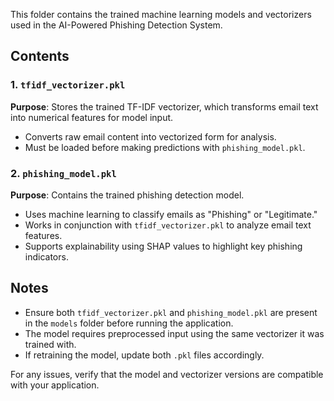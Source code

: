 This folder contains the trained machine learning models and vectorizers used in the AI-Powered Phishing Detection System.

## Contents

### 1. `tfidf_vectorizer.pkl`
**Purpose**: Stores the trained TF-IDF vectorizer, which transforms email text into numerical features for model input.
- Converts raw email content into vectorized form for analysis.
- Must be loaded before making predictions with `phishing_model.pkl`.

### 2. `phishing_model.pkl`
**Purpose**: Contains the trained phishing detection model.
- Uses machine learning to classify emails as "Phishing" or "Legitimate."
- Works in conjunction with `tfidf_vectorizer.pkl` to analyze email text features.
- Supports explainability using SHAP values to highlight key phishing indicators.

## Notes
- Ensure both `tfidf_vectorizer.pkl` and `phishing_model.pkl` are present in the `models` folder before running the application.
- The model requires preprocessed input using the same vectorizer it was trained with.
- If retraining the model, update both `.pkl` files accordingly.

For any issues, verify that the model and vectorizer versions are compatible with your application.


